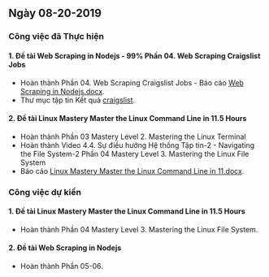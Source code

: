 ## Ngày 08-20-2019

### Công việc đã Thực hiện

#### 1. Đề tài Web Scraping in Nodejs - 99% Phần 04. Web Scraping Craigslist Jobs

- Hoàn thành Phần 04. Web Scraping Craigslist Jobs - Báo cáo [Web Scraping in Nodejs.docx](https://github.com/trankhanhhoang/iot-php/blob/master/Web%20Scraping%20in%20Nodejs/Web%20Scraping%20in%20Nodejs.docx).
- Thư mục tập tin Kết quả [craigslist](https://github.com/trankhanhhoang/iot-php/tree/master/Web%20Scraping%20in%20Nodejs/4x/craigslist).

#### 2. Đề tài Linux Mastery Master the Linux Command Line in 11.5 Hours

- Hoàn thành Phần 03 Mastery Level 2. Mastering the Linux Terminal 
- Hoàn thành Video 4.4. Sự điều hướng Hệ thống Tập tin-2 - Navigating the File System-2 Phần 04 Mastery Level 3. Mastering the Linux File System
- Báo cáo [Linux Mastery Master the Linux Command Line in 11.docx](https://github.com/trankhanhhoang/iot-php/blob/master/Linux%20Mastery%20Master%20the%20Linux%20Command%20Line%20in%2011.5%20Hours/Linux%20Mastery%20Master%20the%20Linux%20Command%20Line%20in%2011.docx).

### Công việc dự kiến

#### 1. Đề tài Linux Mastery Master the Linux Command Line in 11.5 Hours

- Hoàn thành Phần 04 Mastery Level 3. Mastering the Linux File System.

#### 2. Đề tài Web Scraping in Nodejs

- Hoàn thành Phần 05-06.
